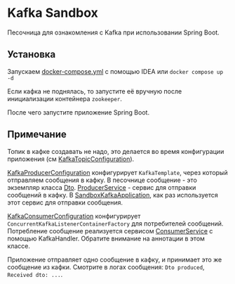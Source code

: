 # Kafka Sandbox
Песочница для ознакомления с Kafka при использовании Spring Boot.

## Установка
Запускаем [docker-compose.yml](./docker-compose.yml) с помощью IDEA или `docker compose up -d`

Если кафка не поднялась, то запустите её вручную после инициализации контейнера `zookeeper`.

После чего запустите приложение Spring Boot.

## Примечание
Топик в кафке создавать не надо, это делается во время конфигурации приложения (см [KafkaTopicConfiguration](./src/main/java/knowledge/sandbox/kafka/configuration/KafkaTopicConfiguration.java)).

[KafkaProducerConfiguration](./src/main/java/knowledge/sandbox/kafka/configuration/KafkaTopicConfiguration.java) конфигурирует `KafkaTemplate`, через который отправляем сообщения в кафку. 
В песочнице сообщение - это экземпляр класса [Dto](./src/main/java/knowledge/sandbox/kafka/Dto.java).
[ProducerService](./src/main/java/knowledge/sandbox/kafka/ProducerService.java) - сервис для отправки сообщений в кафку.
В [SandboxKafkaApplication](./src/main/java/knowledge/sandbox/kafka/SandboxKafkaApplication.java), как раз используется этот сервис для отправки сообщения.

[KafkaConsumerConfiguration](./src/main/java/knowledge/sandbox/kafka/configuration/KafkaConsumerConfiguration.java) конфигурирует `ConcurrentKafkaListenerContainerFactory` для потребителей сообщений.
Потребление сообщение реализуется сервисом [ConsumerService](./src/main/java/knowledge/sandbox/kafka/ConsumerService.java) с помощью KafkaHandler.
Обратите внимание на аннотации в этом классе.

Приложение отправляет одно сообщение в кафку, и принимает это же сообщение из кафки.
Смотрите в логах сообщения: `Dto produced`, `Received dto: ...`.